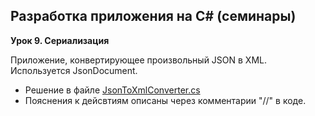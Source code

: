 ## Разработка приложения на C# (семинары)
**Урок 9. Сериализация**

Приложение, конвертирующее произвольный JSON в XML. Используется JsonDocument.

* Решение в файле [JsonToXmlConverter.cs](https://github.com/ArtBi1/-FamilyTreeCs/blob/main/HW09/JsonToXmlConverter.cs)
* Пояснения к дейсвтиям описаны через комментарии "//" в коде.